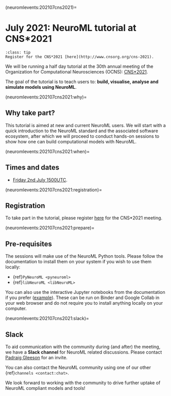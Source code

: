 (neuromlevents:202107cns2021)=
# July 2021: NeuroML tutorial at CNS*2021

```{admonition} Register for the 30th Annual meeting of the Organization for Computational Neurosciences (OCNS).
:class: tip
Register for the CNS*2021 [here](http://www.cnsorg.org/cns-2021).
```

We will be running a half day tutorial at the 30th annual meeting of the Organization for Computational Neurosciences (OCNS): [CNS*2021](https://www.cnsorg.org/cns-2021).

The goal of the tutorial is to teach users to: **build, visualise, analyse and simulate models using NeuroML**.

(neuromlevents:202107cns2021:why)=
## Why take part?

This tutorial is aimed at new and current NeuroML users. We will start with a quick introduction to the NeuroML standard and the associated software ecosystem, after which we will proceed to conduct hands-on sessions to show how one can build computational models with NeuroML.

(neuromlevents:202107cns2021:when)=
## Times and dates

- [Friday 2nd July 1500UTC](https://www.timeanddate.com/worldclock/fixedtime.html?msg=NeuroML+tutorial+at+CNS%2A2021&iso=20210702T11&p1=179&ah=3).

(neuromlevents:202107cns2021:registration)=
## Registration

To take part in the tutorial, please register [here](https://www.cnsorg.org/cns-2021) for the CNS*2021 meeting.

(neuromlevents:202107cns2021:prepare)=
## Pre-requisites

The sessions will make use of the NeuroML Python tools.
Please follow the documentation to install them on your system if you wish to use them locally:

- {ref}`PyNeuroML <pyneuroml>`
- {ref}`libNeuroML <libNeuroML>` 

You can also use the interactive Jupyter notebooks from the documentation if you prefer ([example](https://docs.neuroml.org/Userdocs/NML2_examples/SingleNeuron.html)). These can be run on Binder and Google Collab in your web browser and do not require you to install anything locally on your computer.


(neuromlevents:202107cns2021:slack)=
## Slack

To aid communication with the community during (and after) the meeting, we have a **Slack channel** for NeuroML related discussions.
Please contact [Padraig Gleeson](mailto:p_DOT_gleeson_AT_ucl.ac.uk) for an invite.

You can also contact the NeuroML community using one of our other {ref}`channels <contact:chat>`.

We look forward to working with the community to drive further uptake of NeuroML compliant models and tools!
